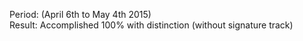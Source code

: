 Period: (April 6th to May 4th 2015) <br>
Result: Accomplished 100% with distinction (without signature track) <br>
